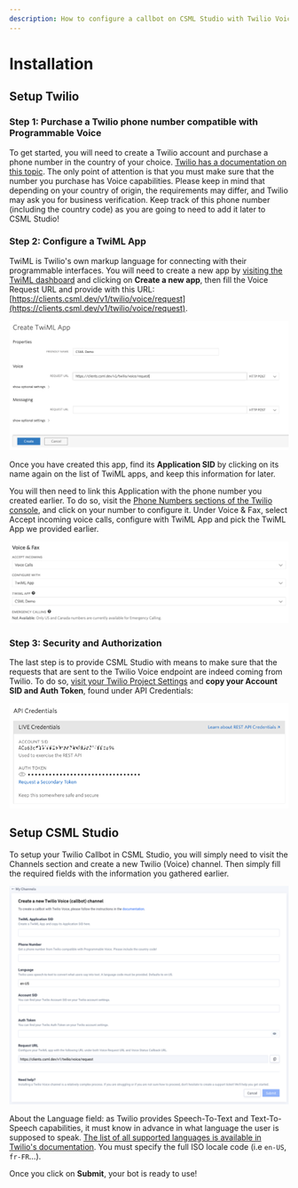 ```yaml
---
description: How to configure a callbot on CSML Studio with Twilio Voice
---
```


# Installation

## Setup Twilio

### Step 1: Purchase a Twilio phone number compatible with Programmable Voice

To get started, you will need to create a Twilio account and purchase a phone number in the country of your choice. [Twilio has a documentation on this topic](https://support.twilio.com/hc/en-us/articles/223135247-How-to-Search-for-and-Buy-a-Twilio-Phone-Number-from-Console). The only point of attention is that you must make sure that the number you purchase has Voice capabilities. Please keep in mind that depending on your country of origin, the requirements may differ, and Twilio may ask you for business verification. Keep track of this phone number (including the country code) as you are going to need to add it later to CSML Studio!

### Step 2: Configure a TwiML App

TwiML is Twilio's own markup language for connecting with their programmable interfaces. You will need to create a new app by [visiting the TwiML dashboard](https://www.twilio.com/console/voice/twiml/apps) and clicking on **Create a new app**, then fill the Voice Request URL and provide with this URL: [https://clients.csml.dev/v1/twilio/voice/request](https://clients.csml.dev/v1/twilio/voice/request).

![](<../../.gitbook/assets/image (48).png>)

Once you have created this app, find its **Application SID** by clicking on its name again on the list of TwiML apps, and keep this information for later.

You will then need to link this Application with the phone number you created earlier. To do so, visit the [Phone Numbers sections of the Twilio console](https://www.twilio.com/console/phone-numbers/incoming), and click on your number to configure it. Under Voice & Fax, select Accept incoming voice calls, configure with TwiML App and pick the TwiML App we provided earlier.

![](<../../.gitbook/assets/image (50).png>)

### Step 3: Security and Authorization

The last step is to provide CSML Studio with means to make sure that the requests that are sent to the Twilio Voice endpoint are indeed coming from Twilio. To do so, [visit your Twilio Project Settings](https://www.twilio.com/console/project/settings) and **copy your Account SID and Auth Token**, found under API Credentials:

![](<../../.gitbook/assets/image (51).png>)

## Setup CSML Studio

To setup your Twilio Callbot in CSML Studio, you will simply need to visit the Channels section and create a new Twilio (Voice) channel. Then simply fill the required fields with the information you gathered earlier.

![](<../../.gitbook/assets/image (53).png>)

About the Language field: as Twilio provides Speech-To-Text and Text-To-Speech capabilities, it must know in advance in what language the user is supposed to speak. [The list of all supported languages is available in Twilio's documentation](https://support.twilio.com/hc/en-us/articles/223132827-What-Languages-can-the-Say-TwiML-Verb-Speak-). You must specify the full ISO locale code (i.e `en-US`, `fr-FR`...).

Once you click on **Submit**, your bot is ready to use!
